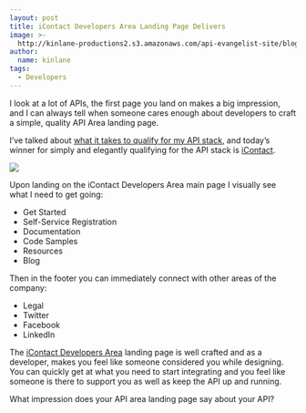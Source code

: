 ```yaml
---
layout: post
title: iContact Developers Area Landing Page Delivers
image: >-
  http://kinlane-productions2.s3.amazonaws.com/api-evangelist-site/blog/icontact-logo.jpg
author:
  name: kinlane
tags:
  - Developers
---
```

I look at a lot of APIs, the first page you land on makes a big impression, and I can always tell when someone cares enough about developers to craft a simple, quality API Area landing page.

I’ve talked about [what it takes to qualify for my API stack](/2012/03/15/qualifying-for-the-api-stack/ "what it takes to qualify for the API stack"), and today’s winner for simply and elegantly qualifying for the API stack is [iContact](http://developer.icontact.com/ "iContact").

[![](http://kinlane-productions2.s3.amazonaws.com/api-evangelist/iContact/iContact-Developer-Portal.png)](http://developer.icontact.com/ "iContact Developers Area")

Upon landing on the iContact Developers Area main page I visually see what I need to get going:

*   Get Started
*   Self-Service Registration
*   Documentation
*   Code Samples
*   Resources
*   Blog

Then in the footer you can immediately connect with other areas of the company:

*   Legal
*   Twitter
*   Facebook
*   LinkedIn

The [iContact Developers Area](http://developer.icontact.com/ "iContact Developers Area") landing page is well crafted and as a developer, makes you feel like someone considered you while designing. You can quickly get at what you need to start integrating and you feel like someone is there to support you as well as keep the API up and running.

What impression does your API area landing page say about your API?